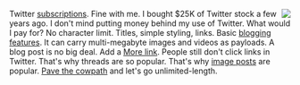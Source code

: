 <img src="http://scripting.com/images/2019/12/06/dorothy.png" border="0" align="right">Twitter <a href="https://techcrunch.com/2020/07/23/after-ad-revenue-drop-twitter-tells-investors-its-eyeing-subscription-options/">subscriptions</a>. Fine with me. I bought $25K of Twitter stock a few years ago. I don't mind putting money behind my use of Twitter. What would I pay for? No character limit. Titles, simple styling, links. Basic <a href="http://scripting.com/2016/04/30/1229.html">blogging features</a>. It can carry multi-megabyte images and videos as payloads. A blog post is no big deal. Add a <a href="http://scripting.com/2015/10/02/whatWouldAFatTweetLookLike.html">More link</a>. People still don't click links in Twitter. That's why threads are so popular. That's why <a href="https://twitter.com/davewiner/status/1286641900825575425">image posts</a> are popular. <a href="https://en.wiktionary.org/wiki/pave_the_cowpath">Pave the cowpath</a> and let's go unlimited-length. 
